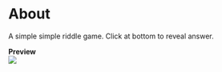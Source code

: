 # About
A simple simple riddle game. Click at bottom to reveal answer.

<b>Preview</b><br>
<img src="https://i.imgur.com/zeyuBRN.png"/>
